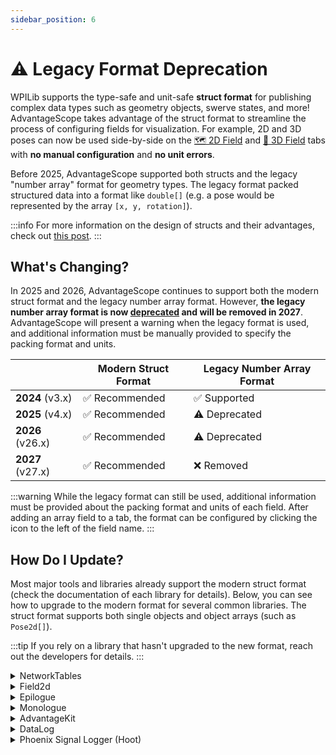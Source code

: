 ```yaml
---
sidebar_position: 6
---
```


# ⚠️ Legacy Format Deprecation

WPILib supports the type-safe and unit-safe **struct format** for publishing complex data types such as geometry objects, swerve states, and more! AdvantageScope takes advantage of the struct format to streamline the process of configuring fields for visualization. For example, 2D and 3D poses can now be used side-by-side on the [🗺 2D Field](tab-reference/2d-field) and [👀 3D Field](tab-reference/3d-field) tabs with **no manual configuration** and **no unit errors**.

Before 2025, AdvantageScope supported both structs and the legacy "number array" format for geometry types. The legacy format packed structured data into a format like `double[]` (e.g. a pose would be represented by the array `[x, y, rotation]`).

:::info
For more information on the design of structs and their advantages, check out [this post](https://www.chiefdelphi.com/t/introducing-monologue-annotation-based-telemetry-and-data-logging-for-java-teams/443917/5).
:::

## What's Changing?

In 2025 and 2026, AdvantageScope continues to support both the modern struct format and the legacy number array format. However, **the legacy number array format is now <u>deprecated</u> and will be removed in 2027**. AdvantageScope will present a warning when the legacy format is used, and additional information must be manually provided to specify the packing format and units.

|                  | Modern Struct Format | Legacy Number Array Format |
| ---------------- | -------------------- | -------------------------- |
| **2024** (v3.x)  | ✅ Recommended       | ✅ Supported               |
| **2025** (v4.x)  | ✅ Recommended       | ⚠️ Deprecated              |
| **2026** (v26.x) | ✅ Recommended       | ⚠️ Deprecated              |
| **2027** (v27.x) | ✅ Recommended       | ❌ Removed                 |

:::warning
While the legacy format can still be used, additional information must be provided about the packing format and units of each field. After adding an array field to a tab, the format can be configured by clicking the icon to the left of the field name.
:::

## How Do I Update?

Most major tools and libraries already support the modern struct format (check the documentation of each library for details). Below, you can see how to upgrade to the modern format for several common libraries. The struct format supports both single objects and object arrays (such as `Pose2d[]`).

:::tip
If you rely on a library that hasn't upgraded to the new format, reach out the developers for details.
:::

<details>
<summary>NetworkTables</summary>

To publish struct data to NetworkTables, create a `StructPublisher` with the desired type and call `set()` as shown below.

```java
StructPublisher<Pose2d> publisher = NetworkTableInstance.getDefault()
  .getStructTopic("MyPose", Pose2d.struct).publish();
publisher.set(new Pose2d());
```

:::tip
WPILib will support a struct alternative to the [`SmartDashboard`](https://github.wpilib.org/allwpilib/docs/release/java/edu/wpi/first/wpilibj/smartdashboard/SmartDashboard.html) style `put` methods in 2027. In the meantime, consider using another logging library such as Monologue that supports an imperative API.
:::

</details>

<details>
<summary>Field2d</summary>

WPILib's `Field2d` class does not support the modern struct format, but will be superseded by an improved telemetry API in 2027. In the meantime, users who wish to try the modern format can publish pose data using the NetworkTables API shown above.

</details>

<details>
<summary>Epilogue</summary>

To publish struct data using Epilogue, simply return a supported object type from a logged method:

```java
@Logged
public class MyClass {
  public Pose2d getPose() {
    return new Pose2d();
  }
}
```

</details>

<details>
<summary>Monologue</summary>

To publish struct data using Monologue, simply return a supported object type from a method tagged with `@Log`:

```java
@Log
public Pose2d getPose() {
  return new Pose2d();
}
```

Objects can also be logged imperatively:

```java
log("MyPose", new Pose2d());
```

</details>

<details>
<summary>AdvantageKit</summary>

To log and replay struct data using AdvantageKit, simply pass a supported object type to the `recordOutput` method, return it from a method/field tagged with `@AutoLogOutput`, or include it in an inputs class tagged with `@AutoLog`.

```java
// Standard output logging
Logger.recordOutput("MyPose", new Pose2d());

// Annotation output logging
public class MyClass {
  @AutoLogOutput
  public Pose2d getPose() {
    return new Pose2d();
  }

  @AutoLogOutput
  public Pose2d myPose = new Pose2d();
}

// Inputs class
@AutoLog
public class Inputs {
  public Pose2d myPose = new Pose2d();
}
```

</details>

<details>
<summary>DataLog</summary>

To append struct data to a raw `DataLog`, create a `StructLogEntry` with the desired type and call `set()` as shown below.

```java
StructLogEntry<Pose2d> logEntry =
        StructLogEntry.create(DataLogManager.getLog(), "MyPose", Pose2d.struct);
logEntry.append(new Pose2d());
```

</details>

<details>
<summary>Phoenix Signal Logger (Hoot)</summary>

The Phoenix signal logger does not support the modern struct format. Consider publishing geometry data using one of the logging libraries shown above instead of using custom signals in Phoenix.

:::tip
AdvantageScope can automatically merge log files from multiple sources, such as Hoot and WPILOG files. See [here](/overview/log-files) for details.
:::

</details>
